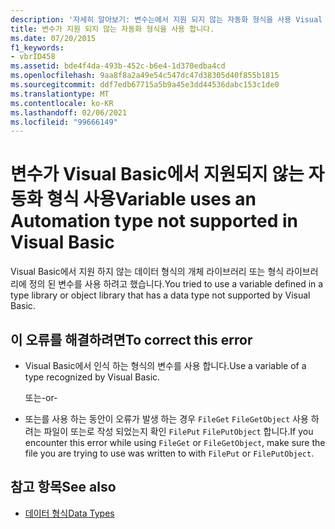 ```yaml
---
description: '자세히 알아보기: 변수는에서 지원 되지 않는 자동화 형식을 사용 Visual Basic'
title: 변수가 지원 되지 않는 자동화 형식을 사용 합니다.
ms.date: 07/20/2015
f1_keywords:
- vbrID458
ms.assetid: bde4f4da-493b-452c-b6e4-1d370edba4cd
ms.openlocfilehash: 9aa8f8a2a49e54c547dc47d38305d40f855b1815
ms.sourcegitcommit: ddf7edb67715a5b9a45e3dd44536dabc153c1de0
ms.translationtype: MT
ms.contentlocale: ko-KR
ms.lasthandoff: 02/06/2021
ms.locfileid: "99666149"
---
```

# <a name="variable-uses-an-automation-type-not-supported-in-visual-basic"></a><span data-ttu-id="391d2-103">변수가 Visual Basic에서 지원되지 않는 자동화 형식 사용</span><span class="sxs-lookup"><span data-stu-id="391d2-103">Variable uses an Automation type not supported in Visual Basic</span></span>

<span data-ttu-id="391d2-104">Visual Basic에서 지원 하지 않는 데이터 형식의 개체 라이브러리 또는 형식 라이브러리에 정의 된 변수를 사용 하려고 했습니다.</span><span class="sxs-lookup"><span data-stu-id="391d2-104">You tried to use a variable defined in a type library or object library that has a data type not supported by Visual Basic.</span></span>

## <a name="to-correct-this-error"></a><span data-ttu-id="391d2-105">이 오류를 해결하려면</span><span class="sxs-lookup"><span data-stu-id="391d2-105">To correct this error</span></span>

- <span data-ttu-id="391d2-106">Visual Basic에서 인식 하는 형식의 변수를 사용 합니다.</span><span class="sxs-lookup"><span data-stu-id="391d2-106">Use a variable of a type recognized by Visual Basic.</span></span>

     <span data-ttu-id="391d2-107">또는</span><span class="sxs-lookup"><span data-stu-id="391d2-107">-or-</span></span>

- <span data-ttu-id="391d2-108">또는를 사용 하는 동안이 오류가 발생 하는 경우 `FileGet` `FileGetObject` 사용 하려는 파일이 또는로 작성 되었는지 확인 `FilePut` `FilePutObject` 합니다.</span><span class="sxs-lookup"><span data-stu-id="391d2-108">If you encounter this error while using `FileGet` or `FileGetObject`, make sure the file you are trying to use was written to with `FilePut` or `FilePutObject`.</span></span>

## <a name="see-also"></a><span data-ttu-id="391d2-109">참고 항목</span><span class="sxs-lookup"><span data-stu-id="391d2-109">See also</span></span>

- [<span data-ttu-id="391d2-110">데이터 형식</span><span class="sxs-lookup"><span data-stu-id="391d2-110">Data Types</span></span>](../data-types/index.md)

